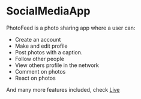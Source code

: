 # SocialMediaApp

PhotoFeed is a photo sharing app where a user can:
* Create an account
* Make and edit profile
* Post photos with a caption.
* Follow other people
* View others profile in the network
* Comment on photos
* React on photos

And many more features included, check <a href="http://photofeed.herokuapp.com/">Live</a>
